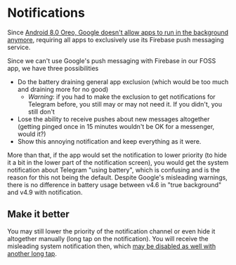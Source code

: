 # Notifications

Since [Android 8.0 Oreo, Google doesn't allow apps to run in the background anymore](https://developer.android.com/about/versions/oreo/background#services), requiring all apps to exclusively use its Firebase push messaging service. 

Since we can't use Google's push messaging with Firebase in our FOSS app, we have three possibilities

 - Do the battery draining general app exclusion (which would be too much and draining more for no good)
 	- *Warning*: if you had to make the exclusion to get notifications for Telegram before, you still may or may not need it. If you didn't, you still don't
 - Lose the ability to receive pushes about new messages altogether (getting pinged once in 15 minutes wouldn't be OK for a messenger, would it?)
 - Show this annoying notification and keep everything as it were.

More than that, if the app would set the notification to lower priority (to hide it a bit in the lower part of the notification screen), you would get the system notification about Telegram "using battery", which is confusing and is the reason for this not being the default. Despite Google's misleading warnings, there is no difference in battery usage between v4.6 in "true background" and v4.9 with notification.

## Make it better

You may still lower the priority of the notification channel or even hide it altogether manually (long tap on the notification). You will receive the misleading system notification then, which [may be disabled as well with another long tap](https://9to5google.com/2017/10/26/how-to-disable-android-oreo-using-battery-notification-android-basics/).
